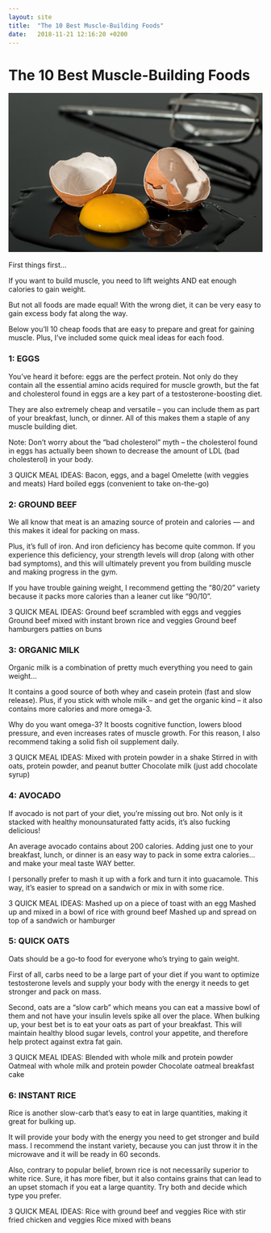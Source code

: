 ```yaml
---
layout: site
title:  "The 10 Best Muscle-Building Foods"
date:   2018-11-21 12:16:20 +0200
---
```


# The 10 Best Muscle-Building Foods
<img class="post-img" src="/images/posts/The 10 Best Muscle-Building Foods/1.jpg">

First things first…

If you want to build muscle, you need to lift weights AND eat enough calories to gain weight.

But not all foods are made equal! With the wrong diet, it can be very easy to gain excess body fat along the way.

Below you’ll 10 cheap foods that are easy to prepare and great for gaining muscle. Plus, I’ve included some quick meal ideas for each food.

### 1: EGGS
You’ve heard it before: eggs are the perfect protein. Not only do they contain all the essential amino acids required for muscle growth, but the fat and cholesterol found in eggs are a key part of a testosterone-boosting diet.

They are also extremely cheap and versatile – you can include them as part of your breakfast, lunch, or dinner. All of this makes them a staple of any muscle building diet.

Note: Don’t worry about the “bad cholesterol” myth – the cholesterol found in eggs has actually been shown to decrease the amount of LDL (bad cholesterol) in your body.

3 QUICK MEAL IDEAS:
Bacon, eggs, and a bagel
Omelette (with veggies and meats)
Hard boiled eggs (convenient to take on-the-go)
### 2: GROUND BEEF
We all know that meat is an amazing source of protein and calories — and this makes it ideal for packing on mass.

Plus, it’s full of iron. And iron deficiency has become quite common. If you experience this deficiency, your strength levels will drop (along with other bad symptoms), and this will ultimately prevent you from building muscle and making progress in the gym.

If you have trouble gaining weight, I recommend getting the “80/20” variety because it packs more calories than a leaner cut like “90/10”.

3 QUICK MEAL IDEAS:
Ground beef scrambled with eggs and veggies
Ground beef mixed with instant brown rice and veggies
Ground beef hamburgers patties on buns
### 3: ORGANIC MILK
Organic milk is a combination of pretty much everything you need to gain weight…

It contains a good source of both whey and casein protein (fast and slow release). Plus, if you stick with whole milk – and get the organic kind – it also contains more calories and more omega-3.

Why do you want omega-3? It boosts cognitive function, lowers blood pressure, and even increases rates of muscle growth. For this reason, I also recommend taking a solid fish oil supplement daily.

3 QUICK MEAL IDEAS:
Mixed with protein powder in a shake
Stirred in with oats, protein powder, and peanut butter
Chocolate milk (just add chocolate syrup)
### 4: AVOCADO
If avocado is not part of your diet, you’re missing out bro. Not only is it stacked with healthy monounsaturated fatty acids, it’s also fucking delicious!

An average avocado contains about 200 calories. Adding just one to your breakfast, lunch, or dinner is an easy way to pack in some extra calories… and make your meal taste WAY better.

I personally prefer to mash it up with a fork and turn it into guacamole. This way, it’s easier to spread on a sandwich or mix in with some rice.

3 QUICK MEAL IDEAS:
Mashed up on a piece of toast with an egg
Mashed up and mixed in a bowl of rice with ground beef
Mashed up and spread on top of a sandwich or hamburger
### 5: QUICK OATS
Oats should be a go-to food for everyone who’s trying to gain weight.

First of all, carbs need to be a large part of your diet if you want to optimize testosterone levels and supply your body with the energy it needs to get stronger and pack on mass.

Second, oats are a “slow carb” which means you can eat a massive bowl of them and not have your insulin levels spike all over the place. When bulking up, your best bet is to eat your oats as part of your breakfast. This will maintain healthy blood sugar levels, control your appetite, and therefore help protect against extra fat gain.

3 QUICK MEAL IDEAS:
Blended with whole milk and protein powder
Oatmeal with whole milk and protein powder
Chocolate oatmeal breakfast cake
### 6: INSTANT RICE
Rice is another slow-carb that’s easy to eat in large quantities, making it great for bulking up.

It will provide your body with the energy you need to get stronger and build mass. I recommend the instant variety, because you can just throw it in the microwave and it will be ready in 60 seconds.

Also, contrary to popular belief, brown rice is not necessarily superior to white rice. Sure, it has more fiber, but it also contains grains that can lead to an upset stomach if you eat a large quantity. Try both and decide which type you prefer.

3 QUICK MEAL IDEAS:
Rice with ground beef and veggies
Rice with stir fried chicken and veggies
Rice mixed with beans